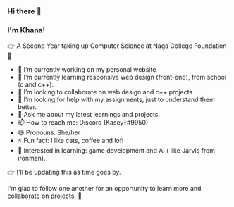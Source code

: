 ### Hi there 👋

### I'm Khana! 

:point_right: A Second Year taking up Computer Science at Naga College Foundation :purple_heart:

<!--
**Khana-Coralde/Khana-Coralde** is a ✨ _special_ ✨ repository because its `README.md` (this file) appears on your GitHub profile.

Here are some ideas to get you started:
-->

- 🔭 I’m currently working on my personal website
- 🌱 I’m currently learning responsive web design (front-end), from school (c and c++).
- 👯 I’m looking to collaborate on web design and c++ projects
- 🤔 I’m looking for help with my assignments, just to understand them better. 
- 💬 Ask me about my latest learnings and projects.
- 📫 How to reach me: Discord (Kasey💀#9950)
- 😄 Pronouns: She/her
- ⚡ Fun fact: I like cats, coffee and lofi
- :notebook_with_decorative_cover: Interested in learning: game development and AI ( like Jarvis from ironman).

:point_right: I'll be updating this as time goes by. 

I'm glad to follow one another for an opportunity to learn more and collaborate on projects. :gift_heart:
